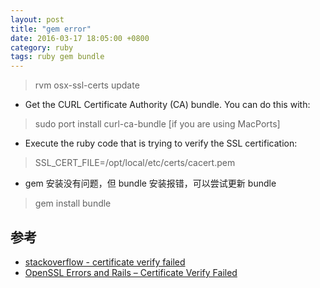 ```yaml
---
layout: post
title: "gem error"
date: 2016-03-17 18:05:00 +0800
category: ruby
tags: ruby gem bundle
---
```



> rvm osx-ssl-certs update

* Get the CURL Certificate Authority (CA) bundle. You can do this with:

> sudo port install curl-ca-bundle [if you are using MacPorts]

* Execute the ruby code that is trying to verify the SSL certification: 

> SSL_CERT_FILE=/opt/local/etc/certs/cacert.pem

* gem 安装没有问题，但 bundle 安装报错，可以尝试更新 bundle
    
> gem install bundle

## 参考
* [stackoverflow - certificate verify failed](http://stackoverflow.com/questions/4528101/ssl-connect-returned-1-errno-0-state-sslv3-read-server-certificate-b-certificat)
* [OpenSSL Errors and Rails – Certificate Verify Failed](http://railsapps.github.io/openssl-certificate-verify-failed.html)